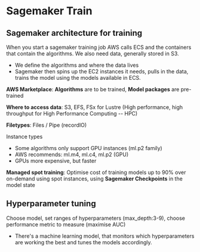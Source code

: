 # Sagemaker Train

## Sagemaker architecture for training
When you start a sagemaker training job AWS calls ECS and the containers that contain the algorithms. We also need data, generally stored in S3. 
* We define the algorithms and where the data lives
* Sagemaker then spins up the EC2 instances it needs, pulls in the data, trains the model using the models available in ECS. 

**AWS Marketplace**: **Algorithms** are to be trained, **Model packages** are pre-trained

**Where to access data**: S3, EFS, FSx for Lustre (High performance, high throughput for High Performance Computing -- HPC)

**Filetypes**: Files / Pipe (recordIO)

Instance types
* Some algorithms only support GPU instances (ml.p2 family)
* AWS recommends: ml.m4, ml.c4, ml.p2 (GPU)
* GPUs more expensive, but faster

**Managed spot training**: Optimise cost of training models up to 90% over on-demand using spot instances, using **Sagemaker Checkpoints** in the model state

## Hyperparameter tuning
Choose model, set ranges of hyperparameters (max_depth:3-9), choose performance metric to measure (maximise AUC)
* There's a machine learning model, that monitors which hyperparameters are working the best and tunes the models accordingly. 
